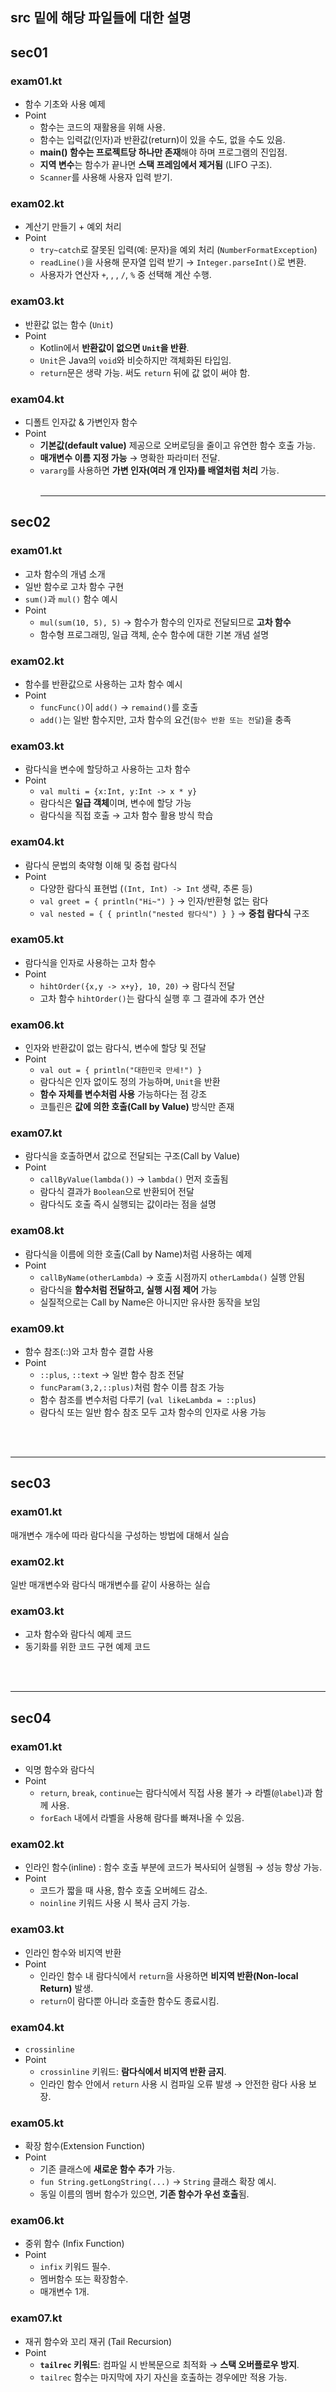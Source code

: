 <H2>src 밑에 해당 파일들에 대한 설명</H2> 

## sec01

### exam01.kt

- 함수 기초와 사용 예제
- Point
    - 함수는 코드의 재활용을 위해 사용.
    - 함수는 입력값(인자)과 반환값(return)이 있을 수도, 없을 수도 있음.
    - **main() 함수는 프로젝트당 하나만 존재**해야 하며 프로그램의 진입점.
    - **지역 변수**는 함수가 끝나면 **스택 프레임에서 제거됨** (LIFO 구조).
    - `Scanner`를 사용해 사용자 입력 받기.

### exam02.kt

- 계산기 만들기 + 예외 처리
- Point
    - `try~catch`로 잘못된 입력(예: 문자)을 예외 처리 (`NumberFormatException`)
    - `readLine()`을 사용해 문자열 입력 받기 → `Integer.parseInt()`로 변환.
    - 사용자가 연산자 `+`, , , `/`, `%` 중 선택해 계산 수행.

### exam03.kt

- 반환값 없는 함수 (`Unit`)
- Point
    - Kotlin에서 **반환값이 없으면 `Unit`을 반환**.
    - `Unit`은 Java의 `void`와 비슷하지만 객체화된 타입임.
    - `return`문은 생략 가능. 써도 `return` 뒤에 값 없이 써야 함.

### exam04.kt

- 디폴트 인자값 & 가변인자 함수
- Point
    - **기본값(default value)** 제공으로 오버로딩을 줄이고 유연한 함수 호출 가능.
    - **매개변수 이름 지정 가능** → 명확한 파라미터 전달.
    - `vararg`를 사용하면 **가변 인자(여러 개 인자)를 배열처럼 처리** 가능.
 <br><br><hr>

## sec02

### exam01.kt

- 고차 함수의 개념 소개
- 일반 함수로 고차 함수 구현
- `sum()`과 `mul()` 함수 예시
- Point
    - `mul(sum(10, 5), 5)` → 함수가 함수의 인자로 전달되므로 **고차 함수**
    - 함수형 프로그래밍, 일급 객체, 순수 함수에 대한 기본 개념 설명

### exam02.kt

- 함수를 반환값으로 사용하는 고차 함수 예시
- Point
    - `funcFunc()`이 `add()` → `remaind()`를 호출
    - `add()`는 일반 함수지만, 고차 함수의 요건(`함수 반환 또는 전달`)을 충족

### exam03.kt

- 람다식을 변수에 할당하고 사용하는 고차 함수
- Point
    - `val multi = {x:Int, y:Int -> x * y}`
    - 람다식은 **일급 객체**이며, 변수에 할당 가능
    - 람다식을 직접 호출 → 고차 함수 활용 방식 학습

### exam04.kt

- 람다식 문법의 축약형 이해 및 중첩 람다식
- Point
    - 다양한 람다식 표현법 (`(Int, Int) -> Int` 생략, 추론 등)
    - `val greet = { println("Hi~") }` → 인자/반환형 없는 람다
    - `val nested = { { println("nested 람다식") } }` → **중첩 람다식** 구조

### exam05.kt

- 람다식을 인자로 사용하는 고차 함수
- Point
    - `hihtOrder({x,y -> x+y}, 10, 20)` → 람다식 전달
    - 고차 함수 `hihtOrder()`는 람다식 실행 후 그 결과에 추가 연산

### exam06.kt

- 인자와 반환값이 없는 람다식, 변수에 할당 및 전달
- Point
    - `val out = { println("대한민국 만세!") }`
    - 람다식은 인자 없이도 정의 가능하며, `Unit`을 반환
    - **함수 자체를 변수처럼 사용** 가능하다는 점 강조
    - 코틀린은 **값에 의한 호출(Call by Value)** 방식만 존재

### exam07.kt

- 람다식을 호출하면서 값으로 전달되는 구조(Call by Value)
- Point
    - `callByValue(lambda())` → `lambda()` 먼저 호출됨
    - 람다식 결과가 `Boolean`으로 반환되어 전달
    - 람다식도 호출 즉시 실행되는 값이라는 점을 설명

### exam08.kt

- 람다식을 이름에 의한 호출(Call by Name)처럼 사용하는 예제
- Point
    - `callByName(otherLambda)` → 호출 시점까지 `otherLambda()` 실행 안됨
    - 람다식을 **함수처럼 전달하고, 실행 시점 제어** 가능
    - 실질적으로는 Call by Name은 아니지만 유사한 동작을 보임

### exam09.kt

- 함수 참조(::)와 고차 함수 결합 사용
- Point
    - `::plus`, `::text` → 일반 함수 참조 전달
    - `funcParam(3,2,::plus)`처럼 함수 이름 참조 가능
    - 함수 참조를 변수처럼 다루기 (`val likeLambda = ::plus`)
    - 람다식 또는 일반 함수 참조 모두 고차 함수의 인자로 사용 가능

<br><br><hr>
## sec03

### exam01.kt

매개변수 개수에 따라 람다식을 구성하는 방법에 대해서 실습

### exam02.kt

일반 매개변수와 람다식 매개변수를 같이 사용하는 실습

### exam03.kt

- 고차 함수와 람다식 예제 코드
- 동기화를 위한 코드 구현 예제 코드

<br><br><hr>
## sec04

### exam01.kt

- 익명 함수와 람다식
- Point
    - `return`, `break`, `continue`는 람다식에서 직접 사용 불가 → 라벨(`@label`)과 함께 사용.
    - `forEach` 내에서 라벨을 사용해 람다를 빠져나올 수 있음.

### exam02.kt

- 인라인 함수(inline) : 함수 호출 부분에 코드가 복사되어 실행됨 → 성능 향상 가능.
- Point
    - 코드가 짧을 때 사용, 함수 호출 오버헤드 감소.
    - `noinline` 키워드 사용 시 복사 금지 가능.

### exam03.kt

- 인라인 함수와 비지역 반환
- Point
    - 인라인 함수 내 람다식에서 `return`을 사용하면 **비지역 반환(Non-local Return)** 발생.
    - `return`이 람다뿐 아니라 호출한 함수도 종료시킴.

### exam04.kt

- `crossinline`
- Point
    - `crossinline` 키워드: **람다식에서 비지역 반환 금지**.
    - 인라인 함수 안에서 `return` 사용 시 컴파일 오류 발생 → 안전한 람다 사용 보장.

### exam05.kt

- 확장 함수(Extension Function)
- Point
    - 기존 클래스에 **새로운 함수 추가** 가능.
    - `fun String.getLongString(...)` → `String` 클래스 확장 예시.
    - 동일 이름의 멤버 함수가 있으면, **기존 함수가 우선 호출**됨.

### exam06.kt

- 중위 함수 (Infix Function)
- Point
    - `infix` 키워드 필수.
    - 멤버함수 또는 확장함수.
    - 매개변수 1개.

### exam07.kt

- 재귀 함수와 꼬리 재귀 (Tail Recursion)
- Point
    - **`tailrec` 키워드**: 컴파일 시 반복문으로 최적화 → **스택 오버플로우 방지**.
    - `tailrec` 함수는 마지막에 자기 자신을 호출하는 경우에만 적용 가능.
